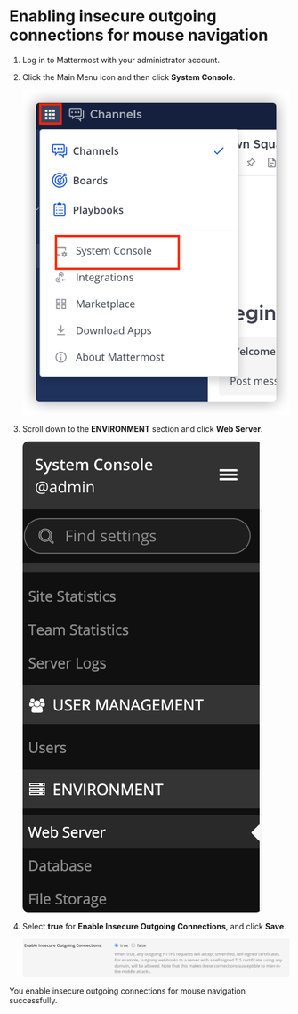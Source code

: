 # Enabling insecure outgoing connections for mouse navigation

1.  Log in to Mattermost with your administrator account.

2.  Click the Main Menu icon and then click **System Console**.

    ![System console](../../images/zowe-chat/mattermost_system_console.png "System console")

3.  Scroll down to the **ENVIRONMENT** section and click **Web Server**.

    ![Environment menu item](../../images/zowe-chat/system_console_environment.png "Environment menu item")

4.  Select **true** for **Enable Insecure Outgoing Connections**, and click **Save**.

    ![Outgoing connections](../../images/zowe-chat/system_console_enable_connections.png "Outgoing connections")


You enable insecure outgoing connections for mouse navigation successfully.
